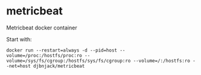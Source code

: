 # metricbeat
Metricbeat docker container

Start with:
```
docker run --restart=always -d --pid=host --volume=/proc:/hostfs/proc:ro --volume=/sys/fs/cgroup:/hostfs/sys/fs/cgroup:ro --volume=/:/hostfs:ro --net=host djbnjack/metricbeat
```